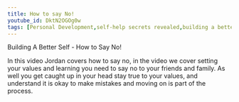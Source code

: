 ```yaml
---
title: How to say No!
youtube_id: DktN2OGOg0w
tags: [Personal Development,self-help secrets revealed,building a better self,how to say no,how to say no to family,how to say no to friends,how to know when to say no,when you must say no,how to say no and how it can change your life,saying no to your friends and family,how to use your values to say no,do not be afraid to say no,how to accept your mistakes,why saying no is more important then saying yes,why you should say no more often,the power of NO,saying no,values]
---
```

Building A Better Self - How to Say No!

In this video Jordan covers how to say no, in the video we cover setting your values and learning you need to say no to your friends and family. As well you get caught up in your head stay true to your values, and understand it is okay to make mistakes and moving on is part of the process. 
